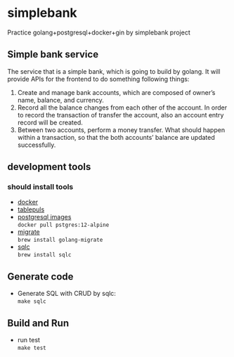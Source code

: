 # simplebank
Practice golang+postgresql+docker+gin by simplebank project

## Simple bank service

The service that is a simple bank, which is going to build by golang. It will provide APIs for the frontend to do something following things:

1. Create and manage bank accounts, which are composed of owner’s name, balance, and currency.
2. Record all the balance changes from each other of the account. In order to record the transaction of transfer the account, also an account entry record will be created.
3. Between two accounts, perform a money transfer. What should happen within a transaction, so that the both accounts’ balance are updated successfully.

## development tools

### should install tools

- [docker](https://www.docker.com/products/docker-desktop)
- [tablepuls](https://tableplus.com/)
- [postgresql images](hub.docker.com/_/postgres)  
`docker pull pstgres:12-alpine`
- [migrate](https://github.com/golang-migrate/migrate/tree/master/cmd/migrate)  
`brew install golang-migrate`
- [sqlc](https://github.com/kyleconroy/sqlc#installation)  
`brew install sqlc`

## Generate code

- Generate SQL with CRUD by sqlc:  
`make sqlc`

## Build and Run

- run test  
`make test`
